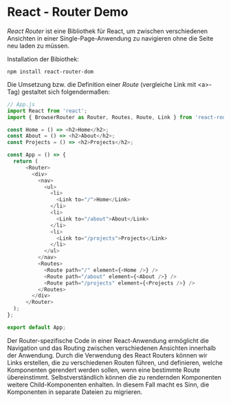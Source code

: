 # React - Router Demo
*React Router* ist eine Bibliothek für React, um zwischen verschiedenen Ansichten in einer Single-Page-Anwendung zu navigieren ohne die Seite neu laden zu müssen.

Installation der Bibiothek:
````shell
npm install react-router-dom
````

Die Umsetzung bzw. die Definition einer *Route* (vergleiche Link mit \<a\>-Tag) gestaltet sich folgendermaßen:

````javascript
// App.js
import React from 'react';
import { BrowserRouter as Router, Routes, Route, Link } from 'react-router-dom';

const Home = () => <h2>Home</h2>;
const About = () => <h2>About</h2>;
const Projects = () => <h2>Projects</h2>;

const App = () => {
  return (
      <Router>
        <div>
          <nav>
            <ul>
              <li>
                <Link to="/">Home</Link>
              </li>
              <li>
                <Link to="/about">About</Link>
              </li>
              <li>
                <Link to="/projects">Projects</Link>
              </li>
            </ul>
          </nav>
          <Routes>
            <Route path="/" element={<Home />} />
            <Route path="/about" element={<About />} />
            <Route path="/projects" element={<Projects />} />
          </Routes>
        </div>
      </Router>
  );
};

export default App;
````

Der Router-spezifische Code in einer React-Anwendung ermöglicht die Navigation und das Routing zwischen verschiedenen Ansichten innerhalb der Anwendung. Durch die Verwendung des React Routers können wir Links erstellen, die zu verschiedenen Routen führen, und definieren, welche Komponenten gerendert werden sollen, wenn eine bestimmte Route übereinstimmt. Selbstverständlich können die zu rendernden Komponenten  weitere Child-Komponenten enhalten. In diesem Fall macht es Sinn, die Komponenten in separate Dateien zu migrieren. 